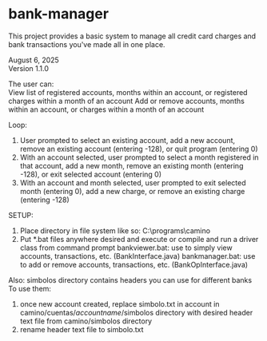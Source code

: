 # bank-manager
This project provides a basic system to manage all credit card charges and bank transactions you've made all in one place.

August 6, 2025\
Version 1.1.0

The user can:\
View list of registered accounts, months within an account, or registered charges within a month of an account
Add or remove accounts, months within an account, or charges within a month of an account

Loop:
1. User prompted to select an existing account, add a new account, remove an existing account (entering -128), 
	or quit program (entering 0)
2. With an account selected, user prompted to select a month registered in that account, add a new month, remove 
	an existing month (entering -128), or exit selected account (entering 0)
3. With an account and month selected, user prompted to exit selected month (entering 0), add a new 
	charge, or remove an existing charge (entering -128)

SETUP:
1. Place directory in file system like so: C:\programs\camino
2. Put *.bat files anywhere desired and execute or compile and run a driver class from command prompt
bankviewer.bat: use to simply view accounts, transactions, etc. (BankInterface.java)
bankmanager.bat: use to add or remove accounts, transactions, etc. (BankOpInterface.java)

Also:
simbolos directory contains headers you can use for different banks
To use them:
1. once new account created, replace simbolo.txt in account in camino/cuentas/*accountname*/simbolos
	directory with desired header text file from camino/simbolos directory
2. rename header text file to simbolo.txt
